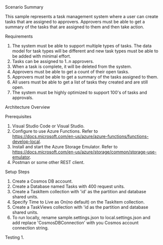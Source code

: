 Scenario Summary

This sample represents a task management system where a user can create tasks that are assigned to approvers. Approvers must be able to get a summary of the tasks that are assigned to them and then take action.

Requirements

1. The system must be able to support multiple types of tasks.  The data model for task types will be different and new task types must be able to be added with minimal effort.
2. Tasks can be assigned to 1..n approvers.
3. When a task is complete, it will be deleted from the system.
4. Approvers must be able to get a count of their open tasks.
5. Approvers must be able to get a summary of the tasks assigned to them.
6. All users must be able to get a list of tasks they created and are still open.
7. The system must be highly optimized to support 100's of tasks and approvals.

Architecture Overview

Prerequisites
1. Visual Studio Code or Visual Studio.
2. Configure to use Azure Functions.  Refer to https://docs.microsoft.com/en-us/azure/azure-functions/functions-develop-local.
3. Install and start the Azure Storage Emulator. Refer to https://docs.microsoft.com/en-us/azure/storage/common/storage-use-emulator.
4. Postman or some other REST client.

Setup Steps
1. Create a Cosmos DB account.
2. Create a Database named Tasks with 400 request units.
3. Create a TaskItem collection with 'id' as the partition and database shared units.
4. Specify Time to Live as On(no default) on the TaskItem collection.
5. Create a TaskViews collection with 'id as the partition and database shared units.
6. To run locally, rename sample.settings.json to local.settings.json and add replace 'CosmosDBConnection' with you Cosmos account connection string.

Testing
1. 
